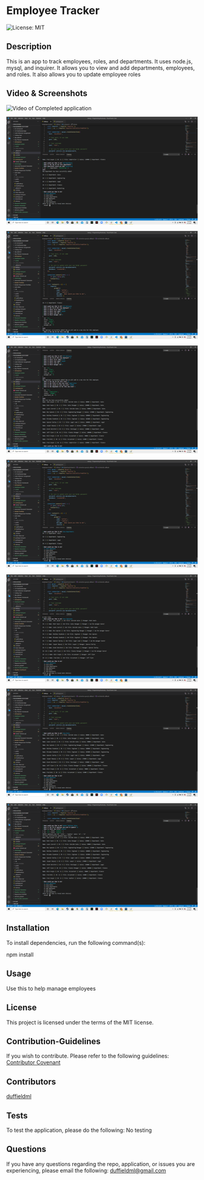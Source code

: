 # Employee Tracker
![License: MIT](https://img.shields.io/badge/License-MIT-yellow.svg)

## Description

This is an app to track employees, roles, and departments. It uses node.js, mysql, and inquirer. It allows you to view and add  departments, employees, and roles. It also allows you to update employee roles

## Video & Screenshots

![Video of Completed application](https://drive.google.com/file/d/1TdF1pgw2QoGNy2zY0kS9hx_nka7nX9Ai/view)

![Add Department Screenshot](./assets/Add_Department.png)

![Add Employee Screenshot](./assets/Add_Employee.png)

![Add Role Screenshot](./assets/Add_Role.png)

![View Departments Screenshot](./assets/View_Departments.png)

![View Employee Screenshot](./assets/View_Employees.png)

![View Roles Screenshot](./assets/View_Roles.png)

![Update Role Screenshot](./assets/update_Role.png)


## Installation
To install dependencies, run the following command(s):

npm install

## Usage

Use this to help manage employees

## License

This project is licensed under the terms of the MIT license.

## Contribution-Guidelines

If you wish to contribute. Please refer to the following guidelines:
[Contributor Covenant](https://www.contributor-covenant.org/)

## Contributors

[duffieldml](https://github.com/duffieldml)

## Tests

To test the application, please do the following:
No testing

## Questions

If you have any questions regarding the repo, application, or issues you are experiencing, please email
the following:
[duffieldml@gmail.com](mailto:duffieldml@gmail.com)
